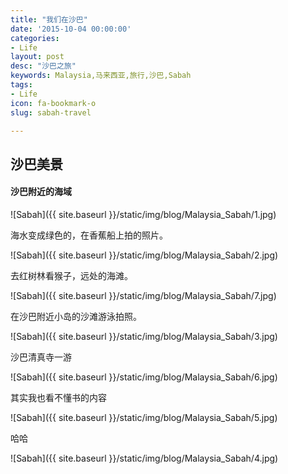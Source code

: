```yaml
---
title: "我们在沙巴"
date: '2015-10-04 00:00:00'
categories:
- Life
layout: post
desc: "沙巴之旅"
keywords: Malaysia,马来西亚,旅行,沙巴,Sabah
tags:
- Life
icon: fa-bookmark-o
slug: sabah-travel

---
```

## 沙巴美景

#### 沙巴附近的海域

![Sabah]({{ site.baseurl }}/static/img/blog/Malaysia_Sabah/1.jpg)

海水变成绿色的，在香蕉船上拍的照片。

![Sabah]({{ site.baseurl }}/static/img/blog/Malaysia_Sabah/2.jpg)

去红树林看猴子，远处的海滩。

![Sabah]({{ site.baseurl }}/static/img/blog/Malaysia_Sabah/7.jpg)

在沙巴附近小岛的沙滩游泳拍照。

![Sabah]({{ site.baseurl }}/static/img/blog/Malaysia_Sabah/3.jpg)

沙巴清真寺一游

![Sabah]({{ site.baseurl }}/static/img/blog/Malaysia_Sabah/6.jpg)

其实我也看不懂书的内容

![Sabah]({{ site.baseurl }}/static/img/blog/Malaysia_Sabah/5.jpg)

哈哈

![Sabah]({{ site.baseurl }}/static/img/blog/Malaysia_Sabah/4.jpg)
